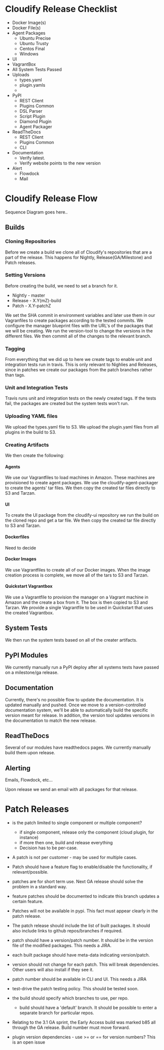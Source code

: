 # Cloudify Release Checklist

- Docker Image(s)
- Docker File(s)
- Agent Packages
    - Ubuntu Precise
    - Ubuntu Trusty
    - Centos Final
    - Windows
- UI
- VagrantBox
- All System Tests Passed
- Uploads
    - types.yaml
    - plugin.yamls
    -
- PyPI
    - REST Client
    - Plugins Common
    - DSL Parser
    - Script Plugin
    - Diamond Plugin
    - Agent Packager
- ReadTheDocs
    - REST Client
    - Plugins Common
    - CLI
- Documentation
    - Verify latest.
    - Verify website points to the new version
- Alert
    - Flowdock
    - Mail

# Cloudify Release Flow

Sequence Diagram goes here..

## Builds

### Cloning Repositories

Before we create a build we clone all of Cloudify's repositories that are a part of the release.
This happens for Nightly, Release(GA/Milestone) and Patch releases.

### Setting Versions

Before creating the build, we need to set a branch for it.

* Nightly - master
* Release - X.Y(mZ)-build
* Patch - X.Y-patchZ

We set the SHA commit in environment variables and later use them in our Vagranfiles to create packages according to the tested commits.
We configure the manager blueprint files with the URL's of the packages that we will be creating.
We run the version-tool to change the versions in the different files.
We then commit all of the changes to the relevant branch.


### Tagging

From everything that we did up to here we create tags to enable unit and integration tests run in travis. This is only relevant to Nighlies and Releases, since in patches
we create our packages from the patch branches rather than tags.

### Unit and Integration Tests

Travis runs unit and integration tests on the newly created tags.
If the tests fail, the packages are created but the system tests won't run.

### Uploading YAML files

We upload the types.yaml file to S3.
We upload the plugin.yaml files from all plugins in the build to S3.

### Creating Artifacts

We then create the following:

#### Agents

We use our Vagrantfiles to load machines in Amazon. These machines are provisioned to create agent packages.
We use the cloudify-agent-packager to create the agents' tar files.
We then copy the created tar files directly to S3 and Tarzan.

#### UI

To create the UI package from the cloudify-ui repository we run the build on the cloned repo and get a tar file.
We then copy the created tar file directly to S3 and Tarzan.

#### Dockerfiles

Need to decide

#### Docker Images

We use Vagrantfiles to create all of our Docker images. When the image creation process is complete, we move all of the tars to S3 and Tarzan.

#### Quickstart Vagrantbox

We use a Vagrantfile to provision the manager on a Vagrant machine in Amazon and the create a box from it. The box is then copied to S3 and Tarzan.
We provide a single Vagrantfile to be used in Quickstart that uses the created Vagrantbox.

## System Tests

We then run the system tests based on all of the creater artifacts.

## PyPI Modules

We currently manually run a PyPI deploy after all systems tests have passed on a milestone/ga release.

## Documentation

Currently, there's no possible flow to update the documentation. It is updated manually and pushed. Once we move to a version-controlled documentation system, we'll be able to automatically build the specific version meant for release.
In addition, the version tool updates versions in the documentation to match the new release.

## ReadTheDocs

Several of our modules have readthedocs pages. We currently manually build them upon release.

## Alerting

Emails, Flowdock, etc...

Upon release we send an email with all packages for that release.


# Patch Releases

- is the patch limited to single component or multiple component?
    - if single component, release only the component (cloud plugin, for instance)
    - if more then one, build and release everything
    - Decision has to be per-case.
- A patch is not per customer - may be used for multiple cases.
- Patch should have a feature flag to enable/disable the functionality, if relevant/possible.
- patches are for short term use. Next GA release should solve the problem in a standard way.
- feature patches should be documented to indicate this branch updates a certain feature.
- Patches will not be available in pypi. This fact must appear clearly in the patch release.
- The patch release should include the list of built packages. It should also include links to github repos/branches if required.

- patch should have a version/patch number. It should be in the version file of the modified packages. This needs a JIRA.
- each built package should have meta-data indicating version/patch.
- version should not change for each patch. This will break dependencies. Other users will also install if they see it.
- patch number should be available in CLI and UI. This needs a JIRA
- test-drive the patch testing policy. This should be tested soon.
- the build should specify which branches to use, per repo.
    - build should have a 'default' branch. It should be possible to enter a separate branch for particular repos.

- Relating to the 3.1 GA sprint, the Early Access build was marked b85 all through the GA release. Build number must move forward.

- plugin version dependencies - use >= or == for version numbers? This is an open issue